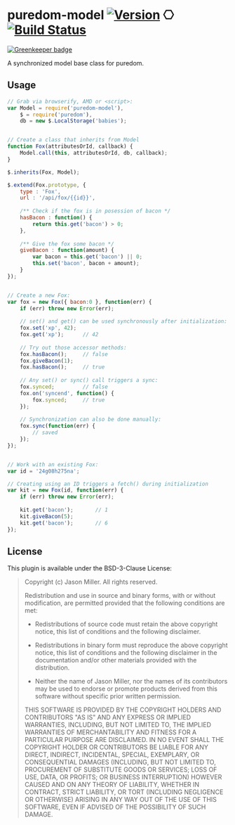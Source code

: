 puredom-model [![Version](https://img.shields.io/npm/v/puredom-model.svg?style=flat)](https://www.npmjs.org/package/puredom-model) ⎔ [![Build Status](https://img.shields.io/travis/developit/puredom-model.svg?style=flat&branch=master)](https://travis-ci.org/developit/puredom-model) 
=============

[![Greenkeeper badge](https://badges.greenkeeper.io/developit/puredom-model.svg)](https://greenkeeper.io/)

A synchronized model base class for puredom.


Usage
-----

```JavaScript
// Grab via browserify, AMD or <script>:
var Model = require('puredom-model'),
	$ = require('puredom'),
	db = new $.LocalStorage('babies');


// Create a class that inherits from Model
function Fox(attributesOrId, callback) {
	Model.call(this, attributesOrId, db, callback);
}

$.inherits(Fox, Model);

$.extend(Fox.prototype, {
	type : 'Fox',
	url : '/api/fox/{{id}}',
	
	/** Check if the fox is in posession of bacon */
	hasBacon : function() {
		return this.get('bacon') > 0;
	},
	
	/** Give the fox some bacon */
	giveBacon : function(amount) {
		var bacon = this.get('bacon') || 0;
		this.set('bacon', bacon + amount);
	}
});


// Create a new Fox:
var fox = new Fox({ bacon:0 }, function(err) {
	if (err) throw new Error(err);
	
	// set() and get() can be used synchronously after initialization:
	fox.set('xp', 42);
	fox.get('xp');		// 42
	
	// Try out those accessor methods:
	fox.hasBacon();		// false
	fox.giveBacon(1);
	fox.hasBacon();		// true
	
	// Any set() or sync() call triggers a sync:
	fox.synced;			// false
	fox.on('syncend', function() {
		fox.synced;		// true
	});
	
	// Synchronization can also be done manually:
	fox.sync(function(err) {
		// saved
	});
});


// Work with an existing Fox:
var id = '24g08h275na';

// Creating using an ID triggers a fetch() during initialization
var kit = new Fox(id, function(err) {
	if (err) throw new Error(err);
	
	kit.get('bacon');		// 1
	kit.giveBacon(5);
	kit.get('bacon');		// 6
});
```


License
-------
This plugin is available under the BSD-3-Clause License:

>	Copyright (c) Jason Miller. All rights reserved.
>	
>	Redistribution and use in source and binary forms, with or without modification, 
>	are permitted provided that the following conditions are met:
>	
>	*	Redistributions of source code must retain the above copyright notice, 
>		this list of conditions and the following disclaimer.
>	
>	*	Redistributions in binary form must reproduce the above copyright notice, 
>		this list of conditions and the following disclaimer in the documentation 
>		and/or other materials provided with the distribution.
>	
>	*	Neither the name of Jason Miller, nor the names of its contributors may be used to endorse 
>		or promote products derived from this software without specific prior written permission.
>	
>	THIS SOFTWARE IS PROVIDED BY THE COPYRIGHT HOLDERS AND CONTRIBUTORS "AS IS" AND ANY EXPRESS 
>	OR IMPLIED WARRANTIES, INCLUDING, BUT NOT LIMITED TO, THE IMPLIED WARRANTIES OF MERCHANTABILITY 
>	AND FITNESS FOR A PARTICULAR PURPOSE ARE DISCLAIMED. IN NO EVENT SHALL THE COPYRIGHT HOLDER 
>	OR CONTRIBUTORS BE LIABLE FOR ANY DIRECT, INDIRECT, INCIDENTAL, SPECIAL, EXEMPLARY, OR CONSEQUENTIAL 
>	DAMAGES (INCLUDING, BUT NOT LIMITED TO, PROCUREMENT OF SUBSTITUTE GOODS OR SERVICES; LOSS OF USE, 
>	DATA, OR PROFITS; OR BUSINESS INTERRUPTION) HOWEVER CAUSED AND ON ANY THEORY OF LIABILITY, WHETHER 
>	IN CONTRACT, STRICT LIABILITY, OR TORT (INCLUDING NEGLIGENCE OR OTHERWISE) ARISING IN ANY WAY 
>	OUT OF THE USE OF THIS SOFTWARE, EVEN IF ADVISED OF THE POSSIBILITY OF SUCH DAMAGE.
